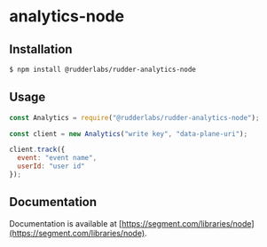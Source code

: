 # analytics-node

## Installation

```bash
$ npm install @rudderlabs/rudder-analytics-node
```

## Usage

```js
const Analytics = require("@rudderlabs/rudder-analytics-node");

const client = new Analytics("write key", "data-plane-uri");

client.track({
  event: "event name",
  userId: "user id"
});
```

## Documentation

Documentation is available at [https://segment.com/libraries/node](https://segment.com/libraries/node).
